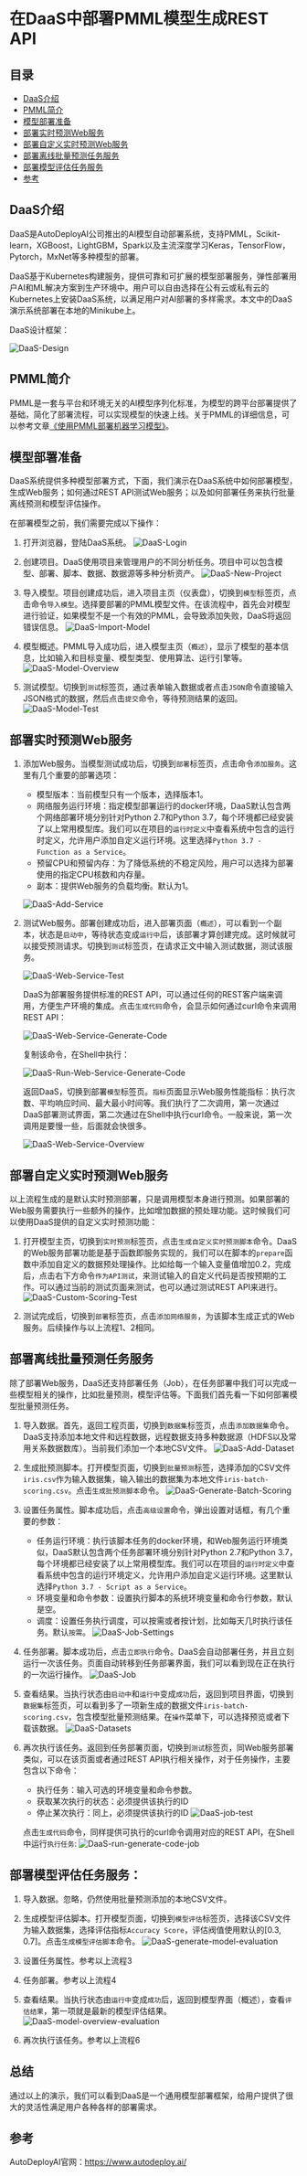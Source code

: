 # 在DaaS中部署PMML模型生成REST API

## 目录
* [DaaS介绍](#DaaS介绍)
* [PMML简介](#PMML简介)
* [模型部署准备](#模型部署准备)
* [部署实时预测Web服务](#部署实时预测Web服务)
* [部署自定义实时预测Web服务](#部署自定义实时预测Web服务)
* [部署离线批量预测任务服务](#部署离线批量预测任务服务)
* [部署模型评估任务服务](#部署模型评估任务服务)
* [参考](#参考)

## DaaS介绍
DaaS是AutoDeployAI公司推出的AI模型自动部署系统，支持PMML，Scikit-learn，XGBoost，LightGBM，Spark以及主流深度学习Keras，TensorFlow，Pytorch，MxNet等多种模型的部署。

DaaS基于Kubernetes构建服务，提供可靠和可扩展的模型部署服务，弹性部署用户AI和ML解决方案到生产环境中。用户可以自由选择在公有云或私有云的Kubernetes上安装DaaS系统，以满足用户对AI部署的多样需求。本文中的DaaS演示系统部署在本地的Minikube上。

DaaS设计框架：

![DaaS-Design](https://raw.githubusercontent.com/aipredict/ai-deployment/master/deploy-pmml-in-daas/daas-design.jpg)

## PMML简介
PMML是一套与平台和环境无关的AI模型序列化标准，为模型的跨平台部署提供了基础，简化了部署流程，可以实现模型的快速上线。关于PMML的详细信息，可以参考文章[《使用PMML部署机器学习模型》](https://github.com/aipredict/ai-deployment/blob/master/deploy-ml-using-pmml/README.md)。

## 模型部署准备

DaaS系统提供多种模型部署方式，下面，我们演示在DaaS系统中如何部署模型，生成Web服务；如何通过REST API测试Web服务；以及如何部署任务来执行批量离线预测和模型评估操作。

在部署模型之前，我们需要完成以下操作：

1. 打开浏览器，登陆DaaS系统。
![DaaS-Login](https://raw.githubusercontent.com/aipredict/ai-deployment/master/deploy-pmml-in-daas/daas-login.jpg)

2. 创建项目。DaaS使用项目来管理用户的不同分析任务。项目中可以包含模型、部署、脚本、数据、数据源等多种分析资产。
![DaaS-New-Project](https://raw.githubusercontent.com/aipredict/ai-deployment/master/deploy-pmml-in-daas/daas-new-project.jpg)

3. 导入模型。项目创建成功后，进入项目主页（仪表盘），切换到`模型`标签页，点击命令`导入模型`。选择要部署的PMML模型文件。在该流程中，首先会对模型进行验证，如果模型不是一个有效的PMML，会导致添加失败，DaaS将返回错误信息。
![DaaS-Import-Model](https://raw.githubusercontent.com/aipredict/ai-deployment/master/deploy-pmml-in-daas/daas-import-model.jpg)

4. 模型概述。PMML导入成功后，进入模型主页（`概述`），显示了模型的基本信息，比如输入和目标变量、模型类型、使用算法、运行引擎等。
![DaaS-Model-Overview](https://raw.githubusercontent.com/aipredict/ai-deployment/master/deploy-pmml-in-daas/daas-model-overview.jpg)

5. 测试模型。切换到`测试`标签页，通过表单输入数据或者点击`JSON`命令直接输入JSON格式的数据，然后点击`提交`命令，等待预测结果的返回。
![DaaS-Model-Test](https://raw.githubusercontent.com/aipredict/ai-deployment/master/deploy-pmml-in-daas/daas-model-test.jpg)

## 部署实时预测Web服务

1. 添加Web服务。当模型测试成功后，切换到`部署`标签页，点击命令`添加服务`。这里有几个重要的部署选项：
    * 模型版本：当前模型只有一个版本，选择版本1。
    * 网络服务运行环境：指定模型部署运行的docker环境，DaaS默认包含两个网络部署环境分别针对Python 2.7和Python 3.7，每个环境都已经安装了以上常用模型库。我们可以在项目的`运行时定义`中查看系统中包含的运行时定义，允许用户添加自定义运行环境。这里选择`Python 3.7 - Function as a Service`。
    * 预留CPU和预留内存：为了降低系统的不稳定风险，用户可以选择为部署使用的指定CPU核数和内存量。
    * 副本：提供Web服务的负载均衡。默认为1。

    ![DaaS-Add-Service](https://raw.githubusercontent.com/aipredict/ai-deployment/master/deploy-pmml-in-daas/daas-add-service.jpg)

2. 测试Web服务。部署创建成功后，进入部署页面（`概述`），可以看到一个副本，状态是`启动中`，等待状态变成`运行中`后，该部署才算创建完成。这时候就可以接受预测请求。切换到`测试`标签页，在请求正文中输入测试数据，测试该服务。

    ![DaaS-Web-Service-Test](https://raw.githubusercontent.com/aipredict/ai-deployment/master/deploy-pmml-in-daas/daas-web-service-test.jpg)

    DaaS为部署服务提供标准的REST API，可以通过任何的REST客户端来调用，方便生产环境的集成。点击`生成代码`命令，会显示如何通过curl命令来调用REST API：

    ![DaaS-Web-Service-Generate-Code](https://raw.githubusercontent.com/aipredict/ai-deployment/master/deploy-pmml-in-daas/daas-web-service-generrate-code.jpg)

    复制该命令，在Shell中执行：

    ![DaaS-Run-Web-Service-Generate-Code](https://raw.githubusercontent.com/aipredict/ai-deployment/master/deploy-pmml-in-daas/daas-run-generrate-code-web-service.jpg)

    返回DaaS，切换到部署`模型`标签页。`指标`页面显示Web服务性能指标：执行次数、平均响应时间、最大最小时间等。我们执行了二次调用，第一次通过DaaS部署测试界面，第二次通过在Shell中执行curl命令。一般来说，第一次调用是要慢一些，后面就会快很多。

    ![DaaS-Web-Service-Overview](https://raw.githubusercontent.com/aipredict/ai-deployment/master/deploy-pmml-in-daas/daas-web-service-overview.jpg)

## 部署自定义实时预测Web服务
以上流程生成的是默认实时预测部署，只是调用模型本身进行预测。如果部署的Web服务需要执行一些额外的操作，比如增加数据的预处理功能。这时候我们可以使用DaaS提供的自定义实时预测功能：

1. 打开模型主页，切换到`实时预测`标签页，点击`生成自定义实时预测脚本`命令。DaaS的Web服务部署功能是基于函数即服务实现的，我们可以在脚本的`prepare`函数中添加自定义的数据预处理操作。比如给每一个输入变量值增加0.2，完成后，点击右下方命令`作为API测试`，来测试输入的自定义代码是否按预期的工作。可以通过当前的测试页面来测试，也可以通过测试REST API来进行。
![DaaS-Custom-Scoring-Test](https://raw.githubusercontent.com/aipredict/ai-deployment/master/deploy-pmml-in-daas/daas-custom-scoring-test.jpg)

2. 测试完成后，切换到`部署`标签页，点击`添加网络服务`，为该脚本生成正式的Web服务。后续操作与以上流程1、2相同。

## 部署离线批量预测任务服务

除了部署Web服务，DaaS还支持部署任务（Job），在任务部署中我们可以完成一些模型相关的操作，比如批量预测，模型评估等。下面我们首先看一下如何部署模型批量预测任务。

1. 导入数据。首先，返回工程页面，切换到`数据集`标签页，点击`添加数据集`命令。DaaS支持添加本地文件和远程数据，远程数据支持多种数据源（HDFS以及常用关系数据数库）。当前我们添加一个本地CSV文件。
![DaaS-Add-Dataset](https://raw.githubusercontent.com/aipredict/ai-deployment/master/deploy-pmml-in-daas/daas-add-dataset.jpg)

2. 生成批预测脚本。打开模型页面，切换到`批量预测`标签，选择添加的CSV文件`iris.csv`作为输入数据集，输入输出的数据集为本地文件`iris-batch-scoring.csv`。点击`生成批预测脚本`命令。
![DaaS-Generate-Batch-Scoring](https://raw.githubusercontent.com/aipredict/ai-deployment/master/deploy-pmml-in-daas/daas-generate-batch-scoring.jpg)

3. 设置任务属性。脚本成功后，点击`高级设置`命令，弹出设置对话框，有几个重要的参数：
    * 任务运行环境：执行该脚本任务的docker环境，和Web服务运行环境类似，DaaS默认包含两个任务部署环境分别针对Python 2.7和Python 3.7，每个环境都已经安装了以上常用模型库。我们可以在项目的`运行时定义`中查看系统中包含的运行环境定义，允许用户添加自定义运行环境。这里默认选择`Python 3.7 - Script as a Service`。
    * 环境变量和命令参数：设置执行脚本的系统环境变量和命令行参数，默认是空。
    * 调度：设置任务执行调度，可以按需或者按计划，比如每天几时执行该任务。默认`按需`。
    ![DaaS-Job-Settings](https://raw.githubusercontent.com/aipredict/ai-deployment/master/deploy-pmml-in-daas/daas-job-settings.jpg)

4. 任务部署。脚本成功后，点击`立即执行`命令。DaaS会自动部署任务，并且立刻运行一次该任务。页面自动转移到任务部署界面，我们可以看到现在正在执行的一次运行操作。
![DaaS-Job](https://raw.githubusercontent.com/aipredict/ai-deployment/master/deploy-pmml-in-daas/daas-job.jpg)

5. 查看结果。当执行状态由`启动中`和`运行中`变成`成功`后，返回到项目界面，切换到`数据集`标签页，可以看到多了一项新生成的数据文件`iris-batch-scoring.csv`，包含模型批量预测结果。在`操作`菜单下，可以选择预览或者下载该数据。
![DaaS-Datasets](https://raw.githubusercontent.com/aipredict/ai-deployment/master/deploy-pmml-in-daas/daas-datasets.jpg)

6. 再次执行该任务。返回到任务部署页面，切换到`测试`标签页，同Web服务部署类似，可以在该页面或者通过REST API执行相关操作，对于任务操作，主要包含以下命令：
    * 执行任务：输入可选的环境变量和命令参数。
    * 获取某次执行的状态：必须提供该执行的ID
    * 停止某次执行：同上，必须提供该执行的ID
    ![DaaS-job-test](https://raw.githubusercontent.com/aipredict/ai-deployment/master/deploy-pmml-in-daas/daas-job-test.jpg)

    点击`生成代码`命令，同样提供可执行的curl命令调用对应的REST API，在Shell中运行`执行任务`:
    ![DaaS-run-generate-code-job](https://raw.githubusercontent.com/aipredict/ai-deployment/master/deploy-pmml-in-daas/daas-run-generate-code-job.jpg)
    
## 部署模型评估任务服务：
1. 导入数据。忽略，仍然使用批量预测添加的本地CSV文件。

2. 生成模型评估脚本。打开模型页面，切换到`模型评估`标签页，选择该CSV文件为输入数据集，选择评估指标`Accuracy Score`，评估阀值使用默认的[0.3, 0.7]。点击`生成模型评估脚本`命令。
![DaaS-generate-model-evaluation](https://raw.githubusercontent.com/aipredict/ai-deployment/master/deploy-pmml-in-daas/daas-generate-model-evaluation.jpg)

3. 设置任务属性。参考以上流程3

4. 任务部署。参考以上流程4

5. 查看结果。当执行状态由`运行中`变成`成功`后，返回到模型界面（概述），查看`评估结果`，第一项就是最新的模型评估结果。
![DaaS-model-overview-evaluation](https://raw.githubusercontent.com/aipredict/ai-deployment/master/deploy-pmml-in-daas/daas-model-overview-evaluation.jpg)

6. 再次执行该任务。参考以上流程6

## 总结
通过以上的演示，我们可以看到DaaS是一个通用模型部署框架，给用户提供了很大的灵活性满足用户各种各样的部署需求。

## 参考
AutoDeployAI官网：https://www.autodeploy.ai/
